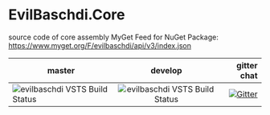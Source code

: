 # EvilBaschdi.Core
source code of core assembly
MyGet Feed for NuGet Package: https://www.myget.org/F/evilbaschdi/api/v3/index.json

| master | develop | gitter chat |
| ------------- |:-------------:| -----:|
| ![evilbaschdi VSTS Build Status](https://evilbaschdi.visualstudio.com/_apis/public/build/definitions/44cd2440-bc60-4cdc-897f-07061cc46f9d/7/badge) | ![evilbaschdi VSTS Build Status](https://evilbaschdi.visualstudio.com/_apis/public/build/definitions/44cd2440-bc60-4cdc-897f-07061cc46f9d/6/badge) | [![Gitter](https://badges.gitter.im/evilbaschdi/EvilBaschdi.CoreExtended.svg)](https://gitter.im/evilbaschdi/EvilBaschdi.Core?utm_source=badge&utm_medium=badge&utm_campaign=pr-badge&utm_content=badge) |